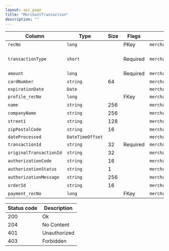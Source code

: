 ```yaml
---
layout: api_page
title: "MerchantTransaction"
description: ""
---
```




| Column | Type | Size | Flags | Table | Description |
| ------ | ---- | ---- | ----- | ----- | ----------- |
| `recNo` | `long` |  | PKey | `merchantTransaction` | 
| `transactionType` | `short` |  | Required | `merchantTransaction` | Sale = 1, Void = 2, Refund = 3
| `amount` | `long` |  | Required | `merchantTransaction` | 
| `cardNumber` | `string` | 64 |  | `merchantTransaction` | 
| `expirationDate` | `Date` |  |  | `merchantTransaction` | 
| `profile_recNo` | `long` |  | FKey | `merchantTransaction` | 
| `name` | `string` | 256 |  | `merchantTransaction` | 
| `companyName` | `string` | 256 |  | `merchantTransaction` | 
| `street1` | `string` | 128 |  | `merchantTransaction` | 
| `zipPostalCode` | `string` | 16 |  | `merchantTransaction` | 
| `dateProcessed` | `DateTimeOffset` |  |  | `merchantTransaction` | 
| `transactionId` | `string` | 32 | Required | `merchantTransaction` | 
| `originalTransactionId` | `string` | 32 |  | `merchantTransaction` | 
| `authorizationCode` | `string` | 16 |  | `merchantTransaction` | 
| `authorizationStatus` | `string` | 1 |  | `merchantTransaction` | 
| `authorizationMessage` | `string` | 256 |  | `merchantTransaction` | 
| `orderId` | `string` | 16 |  | `merchantTransaction` | 
| `payment_recNo` | `long` |  | FKey | `merchantTransaction` | 

| Status code | Description |
| ----------- | ----------- |
| 200 | Ok |
| 204 | No Content |
| 401 | Unauthorized |
| 403 | Forbidden |


